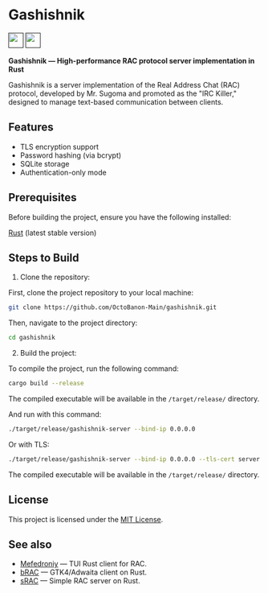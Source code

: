 # Gashishnik
[<img src="https://github.com/user-attachments/assets/f2be5caa-6246-4a6a-9bee-2b53086f9afb" height="30">]()
[<img src="https://github.com/user-attachments/assets/4d35191d-1dbc-4391-a761-6ae7f76ba7af" height="30">]()

**Gashishnik — High-performance RAC protocol server implementation in Rust**

Gashishnik is a server implementation of the Real Address Chat (RAC) protocol, developed by Mr. Sugoma and promoted as the "IRC Killer," designed to manage text-based communication between clients.

## Features
- TLS encryption support
- Password hashing (via bcrypt)
- SQLite storage
- Authentication-only mode

## Prerequisites

Before building the project, ensure you have the following installed:

[Rust](https://www.rust-lang.org/tools/install) (latest stable version)

## Steps to Build

1. Clone the repository:

First, clone the project repository to your local machine:

```bash
git clone https://github.com/OctoBanon-Main/gashishnik.git
```

Then, navigate to the project directory:

```bash
cd gashishnik
```

2. Build the project:

To compile the project, run the following command:

```bash
cargo build --release
```

The compiled executable will be available in the `/target/release/` directory.

And run with this command:

```bash
./target/release/gashishnik-server --bind-ip 0.0.0.0
```

Or with TLS:

```bash
./target/release/gashishnik-server --bind-ip 0.0.0.0 --tls-cert server.crt --tls-key server.key
```

The compiled executable will be available in the `/target/release/` directory.

## License

This project is licensed under the [MIT License](https://github.com/OctoBanon-Main/gashishnik/blob/main/LICENSE).

## See also

- [Mefedroniy](https://github.com/OctoBanon-Main/mefedroniy-client) — TUI Rust client for RAC.
- [bRAC](https://github.com/MeexReay/bRAC) — GTK4/Adwaita client on Rust.
- [sRAC](https://github.com/MeexReay/sRAC) — Simple RAC server on Rust.